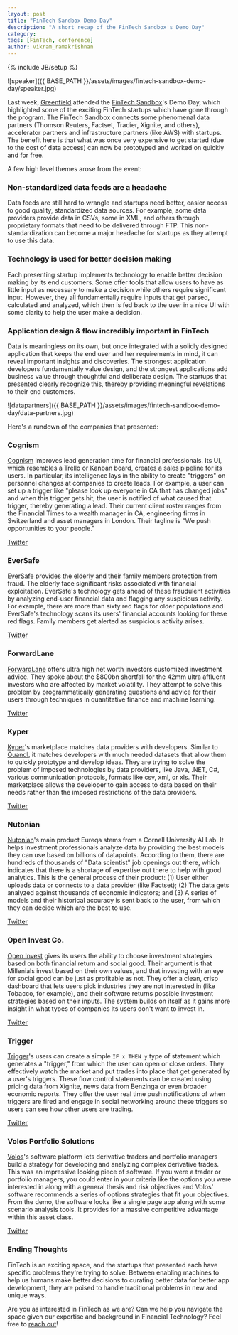 ```yaml
---
layout: post
title: "FinTech Sandbox Demo Day"
description: "A short recap of the FinTech Sandbox's Demo Day"
category:
tags: [FinTech, conference]
author: vikram_ramakrishnan
---
```

{% include JB/setup %}

![speaker]({{ BASE_PATH }}/assets/images/fintech-sandbox-demo-day/speaker.jpg)

Last week, [Greenfield](http://www.greenfieldhq.com) attended the [FinTech Sandbox](http://FinTechsandbox.org/)'s Demo Day, which highlighted
some of the exciting FinTech startups which have gone through the program.
The FinTech Sandbox connects some phenomenal data partners (Thomson Reuters,
Factset, Tradier, Xignite, and others), accelerator partners and infrastructure
partners (like AWS) with startups. The benefit here is that what was once very
expensive to get started (due to the cost of data access) can now be prototyped
and worked on quickly and for free.

A few high level themes arose from the event:

### Non-standardized data feeds are a headache

Data feeds are still hard to wrangle and startups need better, easier access
to good quality, standardized data sources. For example, some data providers
provide data in CSVs, some in XML, and others through proprietary formats that
need to be delivered through FTP. This non-standardization can become a major
headache for startups as they attempt to use this data.

### Technology is used for better decision making

Each presenting startup implements technology to enable better decision making
by its end customers. Some offer tools that allow users to have as little input
as necessary to make a decision while others require significant input. However,
they all fundamentally require inputs that get parsed, calculated and analyzed,
which then is fed back to the user in a nice UI with some clarity to help the
user make a decision.

### Application design & flow incredibly important in FinTech

Data is meaningless on its own, but once integrated with a solidly designed
application that keeps the end user and her requirements in mind, it can reveal
important insights and discoveries. The strongest application developers
fundamentally value design, and the strongest applications add business value
through thoughtful and deliberate design. The startups that presented clearly
recognize this, thereby providing meaningful revelations to their end customers.

![datapartners]({{ BASE_PATH }}/assets/images/fintech-sandbox-demo-day/data-partners.jpg)

Here's a rundown of the companies that presented:

### Cognism

[Cognism](http://www.cognism.com) improves lead generation time for financial
professionals. Its UI, which resembles a Trello or Kanban board, creates a
sales pipeline for its users. In particular, its intelligence lays in the
ability to create "triggers" on personnel changes at companies to create leads.
For example, a user can set up a trigger like "please look up everyone in CA
that has changed jobs" and when this trigger gets hit, the user is notified of
what caused that trigger, thereby generating a lead. Their current client
roster ranges from the Financial Times to a wealth manager in CA, engineering
firms in Switzerland and asset managers in London. Their tagline is "We push
opportunities to your people."

[Twitter](https://twitter.com/realCognism)

### EverSafe

[EverSafe](https://www.eversafe.com/index.html) provides the elderly and their family members protection from
fraud. The elderly face significant risks associated with financial
exploitation. EverSafe's technology gets ahead of these fraudulent activities
by analyzing end-user financial data and flagging any suspicious activity.
For example, there are more than sixty red flags for older populations and
EverSafe's technology scans its users' financial accounts looking for these red
flags. Family members get alerted as suspicious activity arises.

[Twitter](https://twitter.com/EverSafeSeniors)

### ForwardLane

[ForwardLane](http://forwardlane.com/home.html) offers ultra high net worth investors customized investment
advice. They spoke about the $800bn shortfall for the 42mm ultra affluent
investors who are affected by market volatility. They attempt to solve this
problem by programmatically generating questions and advice for their users
through techniques in quantitative finance and machine learning.

[Twitter](https://twitter.com/Forward_Lane)

### Kyper

[Kyper](https://www.kyper.com/)'s marketplace matches data providers with
developers. Similar to [Quandl](https://www.quandl.com/), it matches developers
with much needed datasets that allow them to quickly prototype and develop
ideas. They are trying to solve the problem of imposed technologies by data
providers, like Java, .NET, C#, various communication protocols, formats like
csv, xml, or xls. Their marketplace allows the developer to gain access to data
based on their needs rather than the imposed restrictions of the data providers.

[Twitter](https://twitter.com/kyperdata)

### Nutonian

[Nutonian](http://nutonian.com)'s main product Eureqa stems from a Cornell
University AI Lab. It helps investment professionals analyze data by providing
the best models they can use based on billions of datapoints. According to them,
there are hundreds of thousands of "Data scientist" job openings out there,
which indicates that there is a shortage of expertise out there to help with
good analytics. This is the general process of their product: (1) User either
uploads data or connects to a data provider (like Factset); (2) The data gets
analyzed against thousands of economic indicators; and (3) A series of models
and their historical accuracy is sent back to the user, from which they can
decide which are the best to use.

[Twitter](https://twitter.com/nutonian)

### Open Invest Co.

[Open Invest](https://openinvest.co/) gives its users the ability to choose
investment strategies based on both financial return and social good. Their
argument is that Millenials invest based on their own values, and that
investing with an eye for social good can be just as profitable as not. They
offer a clean, crisp dashboard that lets users pick industries they are not
interested in (like Tobacco, for example), and their software returns possible
investment strategies based on their inputs. The system builds on itself as it
gains more insight in what types of companies its users don't want to invest in.

[Twitter](https://twitter.com/openinvestco)

### Trigger

[Trigger](http://www.triggerfinance.com)'s users can create a simple `IF x THEN y` type of statement
which generates a "trigger," from which the user can open or close orders. They
effectively watch the market and put trades into place that get generated by a
user's triggers. These flow control statements can be created using pricing data
from Xignite, news data from Benzinga or even broader economic reports. They
offer the user real time push notifications of when triggers are fired and
engage in social networking around these triggers so users can see how other
users are trading.

[Twitter](https://twitter.com/triggerfinance)

### Volos Portfolio Solutions

[Volos](http://volossoftware.com/)'s software platform lets derivative traders
and portfolio managers build a strategy for developing and analyzing complex
derivative trades. This was an impressive looking piece of software. If you were
a trader or portfolio managers, you could enter in your criteria like the
options you were interested in along with a general thesis and risk objectives
and Volos' software recommends a series of options strategies that fit your
objectives. From the demo, the software looks like a single page app along with
some scenario analysis tools. It provides for a massive competitive advantage
within this asset class.

[Twitter](https://twitter.com/volossoftware)

### Ending Thoughts

FinTech is an exciting space, and the startups that presented each have specific
problems they're trying to solve. Between enabling machines to help us humans
make better decisions to curating better data for better app development, they
are poised to handle traditional problems in new and unique ways.

Are you as interested in FinTech as we are? Can we help you navigate the space
given our expertise and background in Financial Technology? Feel free to
[reach out](http://greenfieldhq.com/hire/)!
